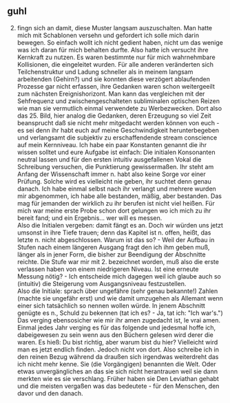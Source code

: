 ## guhl
2. fingn sich an damit, diese Muster langsam auszuschalten. Man hatte mich mit Schablonen versehn und gefordert ich solle mich darin bewegen. So einfach wollt ich nicht gedient haben, nicht um das wenige was ich daran für mich behalten durfte. Also hatte ich versucht ihre Kernkraft zu nutzen. Es waren bestimmte nur für mich wahrnehmbare Kollisionen, die eingeleitet wurden. Für alle anderen veränderten sich Teilchenstruktur und Ladung schneller als in meinem langsam arbeitenden (Gehirn?) und sie konnten diese verzögert ablaufenden Prozesse gar nicht erfassen, ihre Gedanken waren schon weitergeeilt zum nächsten Ereignishorizont. Man kann das vergleichen mit der Sehfrequenz und zwischengeschalteten subliminalen optischen Reizen wie man sie vermutlich einmal verwendete zu Werbezwecken. Dort also das 25. Bild, hier analog die Gedanken, deren Erzeugung so viel Zeit beansprucht daß sie nicht mehr mitgedacht werden können von euch - es sei denn ihr habt euch auf meine Geschwindigkeit herunterbegeben und verlangsamt die subjektiv zu erschaffendende stream conscience auf mein Kernniveau. Ich habe ein paar Konstanten genannt die ihr wissen solltet und eure Aufgabe ist einfach: Die initialen Konsonanten neutral lassen und für den ersten intuitiv ausgefallenen Vokal die Schreibung versuchen, die Punktierung gewissermaßen. Ihr steht am Anfang der Wissenschaft immer n. habt also keine Sorge vor einer Prüfung. Solche wird es vielleicht nie geben, ihr suchtet denn genau danach. Ich habe einmal selbst nach ihr verlangt und mehrere wurden mir abgenommen, ich habe alle bestanden, mäßig, aber bestanden. Das mag für jemanden der wirklich zu ihr berufen ist nicht viel heißen. Für mich war meine erste Probe schon dort gelungen wo ich mich zu ihr bereit fand; und ein Ergebnis... wer will es messen.   
Also die Initialen vergeben: damit fängt es an. Doch wir würden uns jetzt umsonst in ihre Tiefe trauen; denn das Kapitel ist n. offen, heißt, das letzte n. nicht abgeschlossen. Warum ist das so? - Weil der Aufbau in Stufen nach einem längeren Ausgang fragt den ich ihm geben muß, länger als in jener Form, die bisher zur Beendigung der Abschnitte reichte. Die Stufe war mir mit 2. bezeichnet worden, muß also die erste verlassen haben von einem niedrigeren Niveau. Ist eine erneute Messung nötig? - Ich entscheide mich dagegen weil ich glaube auch so (intuitiv) die Steigerung vom Ausgangsniveau festzustellen.   
Also die Initiale: sprach über ungefähre (sehr genau bekannte!) Zahlen (machte sie ungefähr erst) und wie damit umzugehen als Allemant wenn einer sich tatsächlich so nennen wollen würde. In jenem Abschnitt genügte es n., Schuld zu bekennen (tat ich es? - Ja, tat ich: &quot;Ich war&#39;s.&quot;) Das verging ebensosicher wie mir ihr amen zugedacht ist, le vrai amen. Einmal jedes Jahr verging es für das folgende und jedesmal hoffe ich, dabeigewesen zu sein wenn aus den Büchern gelesen wird derer die waren. Es hieß: Du bist richtig, aber warum bist du hier? Vielleicht wird man es jetzt endlich finden. Jedoch nicht von dort. Also schreibe ich in den reinen Bezug während da draußen sich irgendwas weiterdreht das ich nicht mehr kenne. Sie (die Vorgängigen) benannten die Welt. Oder etwas unvergängliches an das sie sich nicht herantrauen weil sie dann merkten wie es sie verschlang. Früher haben sie Den Leviathan gehabt und die meisten vergaßen was das bedeutete - für den Menschen, den davor und den danach.    
